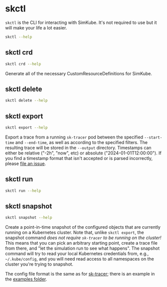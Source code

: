 <!--
template: docs.html
-->

# skctl

`skctl` is the CLI for interacting with SimKube.  It's not required to use but it will make your life a lot easier.

```bash exec="on" result="plain"
skctl --help
```

## skctl crd

```bash exec="on" result="plain"
skctl crd --help
```

Generate all of the necessary CustomResourceDefinitions for SimKube.

## skctl delete

```bash exec="on" result="plain"
skctl delete --help
```

## skctl export

```bash exec="on" result="plain"
skctl export --help
```

Export a trace from a running `sk-tracer` pod between the specified `--start-time` and `--end-time`, as well as
according to the specified filters.  The resulting trace will be stored in the `--output` directory.  Timestamps
can either be relative ("-2h", "now", etc) or absolute ("2024-01-01T12:00:00").  If you find a timestamp format
that isn't accepted or is parsed incorrectly, please [file an issue](https://github.com/acrlabs/simkube/issues/new?template=bug_report.md&title=incorrect%20timestamp%20parsing&labels=cli,bug).

## skctl run

```bash exec="on" result="plain"
skctl run --help
```

## skctl snapshot

```bash exec="on" result="plain"
skctl snapshot --help
```

Create a point-in-time snapshot of the configured objects that are currently running on a Kubernetes cluster.  Note
that, unlike `skctl export`, the snapshot command _does not require `sk-tracer` to be running on the cluster!_  This
means that you can pick an arbitrary starting point, create a trace file from there, and "let the simulation run to see
what happens".  The snapshot command will try to read your local Kubernetes credentials from, e.g., `~/.kube/config`,
and you will need read access to all namespaces on the cluster you're trying to snapshot.

The config file format is the same as for [sk-tracer](sk-tracer.md); there is an example in the [examples
folder](https://github.com/acrlabs/simkube/blob/master/examples/tracer_config.yml).
